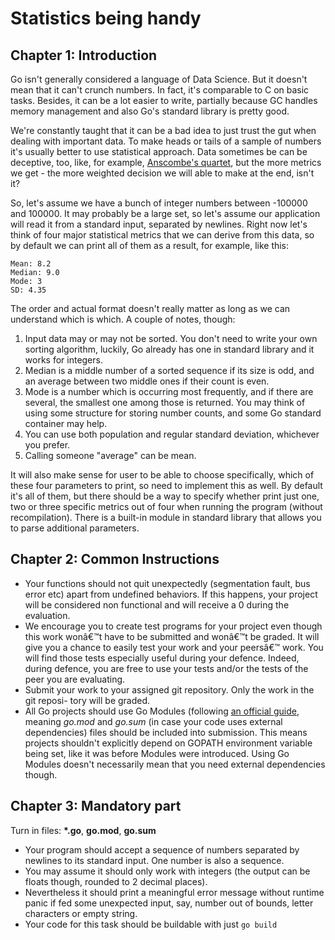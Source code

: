 # Statistics being handy

## Chapter 1: Introduction

Go isn't generally considered a language of Data Science. But it doesn't mean that it can't crunch numbers. In fact, it's comparable to C on basic tasks. Besides, it can be a lot easier to write, partially because GC handles memory management and also Go's standard library is pretty good.

We're constantly taught that it can be a bad idea to just trust the gut when dealing with important data. To make heads or tails of a sample of numbers it's usually better to use statistical approach. Data sometimes be can be deceptive, too, like, for example, [Anscombe's quartet](https://en.wikipedia.org/wiki/Anscombe%27s_quartet), but the more metrics we get - the more weighted decision we will able to make at the end, isn't it?

So, let's assume we have a bunch of integer numbers between -100000 and 100000. It may probably be a large set, so let's assume our application will read it from a standard input, separated by newlines. Right now let's think of four major statistical metrics that we can derive from this data, so by default we can print all of them as a result, for example, like this:

```
Mean: 8.2
Median: 9.0
Mode: 3
SD: 4.35
```

The order and actual format doesn't really matter as long as we can understand which is which. A couple of notes, though:

1) Input data may or may not be sorted. You don't need to write your own sorting algorithm, luckily, Go already has one in standard library and it works for integers.
2) Median is a middle number of a sorted sequence if its size is odd, and an average between two middle ones if their count is even.
3) Mode is a number which is occurring most frequently, and if there are several, the smallest one among those is returned. You may think of using some structure for storing number counts, and some Go standard container may help.
4) You can use both population and regular standard deviation, whichever you prefer.
5) Calling someone "average" can be mean.

It will also make sense for user to be able to choose specifically, which of these four parameters to print, so need to implement this as well. By default it's all of them, but there should be a way to specify whether print just one, two or three specific metrics out of four when running the program (without recompilation). There is a built-in module in standard library that allows you to parse additional parameters.

## Chapter 2: Common Instructions

- Your functions should not quit unexpectedly (segmentation fault, bus error etc)
apart from undefined behaviors. If this happens, your project will be considered
non functional and will receive a 0 during the evaluation.
- We encourage you to create test programs for your project even though this work
wonâ€™t have to be submitted and wonâ€™t be graded. It will give you a chance
to easily test your work and your peersâ€™ work. You will find those tests especially
useful during your defence. Indeed, during defence, you are free to use your tests
and/or the tests of the peer you are evaluating.
- Submit your work to your assigned git repository. Only the work in the git reposi-
tory will be graded.
- All Go projects should use Go Modules (following [an official guide](https://blog.golang.org/using-go-modules), meaning *go.mod* and *go.sum* (in case your code uses external dependencies) files should be included into submission. This means projects shouldn't explicitly depend on GOPATH environment variable being set, like it was before Modules were introduced. Using Go Modules doesn't necessarily mean that you need external dependencies though.

## Chapter 3: Mandatory part

Turn in files: **\*.go**, **go.mod**, **go.sum**

- Your program should accept a sequence of numbers separated by newlines to its standard input. One number is also a sequence.
- You may assume it should only work with integers (the output can be floats though, rounded to 2 decimal places).
- Nevertheless it should print a meaningful error message without runtime panic if fed some unexpected input, say, number out of bounds, letter characters or empty string.
- Your code for this task should be buildable with just `go build`
